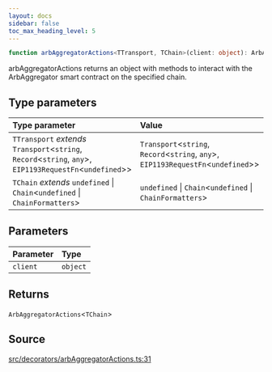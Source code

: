 ```yaml
---
layout: docs
sidebar: false
toc_max_heading_level: 5
---
```


```ts
function arbAggregatorActions<TTransport, TChain>(client: object): ArbAggregatorActions<TChain>
```

arbAggregatorActions returns an object with methods to interact with the
ArbAggregator smart contract on the specified chain.

## Type parameters

| Type parameter | Value |
| :------ | :------ |
| `TTransport` *extends* `Transport`\<`string`, `Record`\<`string`, `any`\>, `EIP1193RequestFn`\<`undefined`\>\> | `Transport`\<`string`, `Record`\<`string`, `any`\>, `EIP1193RequestFn`\<`undefined`\>\> |
| `TChain` *extends* `undefined` \| `Chain`\<`undefined` \| `ChainFormatters`\> | `undefined` \| `Chain`\<`undefined` \| `ChainFormatters`\> |

## Parameters

| Parameter | Type |
| :------ | :------ |
| `client` | `object` |

## Returns

`ArbAggregatorActions`\<`TChain`\>

## Source

[src/decorators/arbAggregatorActions.ts:31](https://github.com/OffchainLabs/arbitrum-orbit-sdk/blob/9d5595a042e42f7d6b9af10a84816c98ea30f330/src/decorators/arbAggregatorActions.ts#L31)

